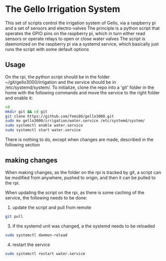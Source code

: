 # The Gello Irrigation System

This set of scripts control the irrigation system of Gello, via a raspberry pi and a set of sensors and electro-valves
The principle is a python script that operates the GPIO pins on the raspberry pi, which in turn either read sensors or operate relays to open or close water valves
The script is daemonized on the raspberry pi via a systemd service, which basically just runs the script with some default options

## Usage

On the rpi, the python script should be in the folder ~/git/gello3000/irrigation and the service should be in /etc/systemd/system/.
To initialize, clone the repo into a 'git' folder in the home with the following commands and move the service to the right folder and enable it:
```bash
cd
mkdir git && cd git
git clone https://github.com/femi86/gello3000.git
sudo mv gello3000/irrigation/water.service /etc/systemd/system/
sudo systemctl enable water.service
sudo systemctl start water.service
```
There is nothing to do, except when changes are made, described in the following section

## making changes

When making changes, as the folder on the rpi is tracked by git, a script can be modified from anywhere, pushed to origin, and then it can be pulled to the rpi.

When updating the script on the rpi, as there is some caching of the service, the following needs to be done:

1. update the script and pull from remote
```bash
git pull
```
3. if the systemd unit was changed, a the systemd needs to be reloaded
```bash
sudo systemctl daemon-reload
```
4. restart the service 
```bash
sudo systemctl restart water.service
```
